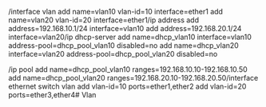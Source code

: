 /interface vlan
add name=vlan10 vlan-id=10 interface=ether1
add name=vlan20 vlan-id=20 interface=ether1/ip address
add address=192.168.10.1/24 interface=vlan10
add address=192.168.20.1/24 interface=vlan20/ip dhcp-server
add name=dhcp_vlan10 interface=vlan10 address-pool=dhcp_pool_vlan10 disabled=no
add name=dhcp_vlan20 interface=vlan20 address-pool=dhcp_pool_vlan20 disabled=no

/ip pool
add name=dhcp_pool_vlan10 ranges=192.168.10.10-192.168.10.50
add name=dhcp_pool_vlan20 ranges=192.168.20.10-192.168.20.50/interface ethernet switch vlan
add vlan-id=10 ports=ether1,ether2
add vlan-id=20 ports=ether3,ether4# Vlan
